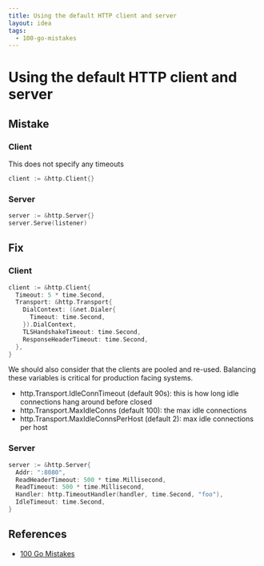 ```yaml
---
title: Using the default HTTP client and server
layout: idea
tags:
  - 100-go-mistakes
---
```


# Using the default HTTP client and server


## Mistake

### Client

This does not specify any timeouts

```go
client := &http.Client{}
```

### Server

```go
server := &http.Server{}
server.Serve(listener)
```

## Fix

### Client

```go
client := &http.Client{
  Timeout: 5 * time.Second,
  Transport: &http.Transport{
    DialContext: (&net.Dialer{
      Timeout: time.Second,
    }).DialContext,
    TLSHandshakeTimeout: time.Second,
    ResponseHeaderTimeout: time.Second,
  },
}
```

We should also consider that the clients are pooled and re-used. Balancing these
variables is critical for production facing systems.

- http.Transport.IdleConnTimeout (default 90s): this is how long idle
  connections hang around before closed
- http.Transport.MaxIdleConns (default 100): the max idle connections
- http.Transport.MaxIdleConnsPerHost (default 2): max idle connections per host

### Server

```go
server := &http.Server{
  Addr: ":8080",
  ReadHeaderTimeout: 500 * time.Millisecond,
  ReadTimeout: 500 * time.Millisecond,
  Handler: http.TimeoutHandler(handler, time.Second, "foo"),
  IdleTimeout: time.Second,
}
```

## References

- [100 Go Mistakes](/reference/100-Go-Mistakes-and-How-to-Avoid-Them)
